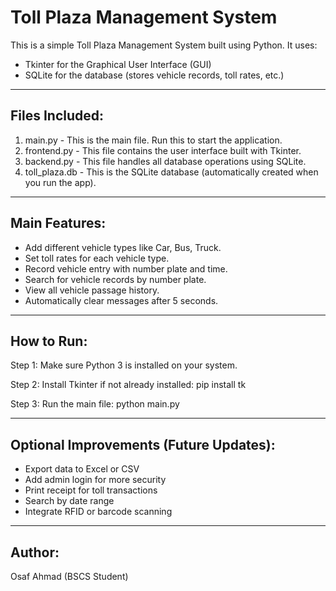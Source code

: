 Toll Plaza Management System
============================

This is a simple Toll Plaza Management System built using Python. It uses:
- Tkinter for the Graphical User Interface (GUI)
- SQLite for the database (stores vehicle records, toll rates, etc.)

---------------------------------------------
Files Included:
---------------------------------------------
1. main.py        - This is the main file. Run this to start the application.
2. frontend.py    - This file contains the user interface built with Tkinter.
3. backend.py     - This file handles all database operations using SQLite.
4. toll_plaza.db  - This is the SQLite database (automatically created when you run the app).

---------------------------------------------
Main Features:
---------------------------------------------
- Add different vehicle types like Car, Bus, Truck.
- Set toll rates for each vehicle type.
- Record vehicle entry with number plate and time.
- Search for vehicle records by number plate.
- View all vehicle passage history.
- Automatically clear messages after 5 seconds.

---------------------------------------------
How to Run:
---------------------------------------------
Step 1: Make sure Python 3 is installed on your system.

Step 2: Install Tkinter if not already installed:
    pip install tk

Step 3: Run the main file:
    python main.py

---------------------------------------------
Optional Improvements (Future Updates):
---------------------------------------------
- Export data to Excel or CSV
- Add admin login for more security
- Print receipt for toll transactions
- Search by date range
- Integrate RFID or barcode scanning

---------------------------------------------
Author:
---------------------------------------------
Osaf Ahmad
(BSCS Student)
